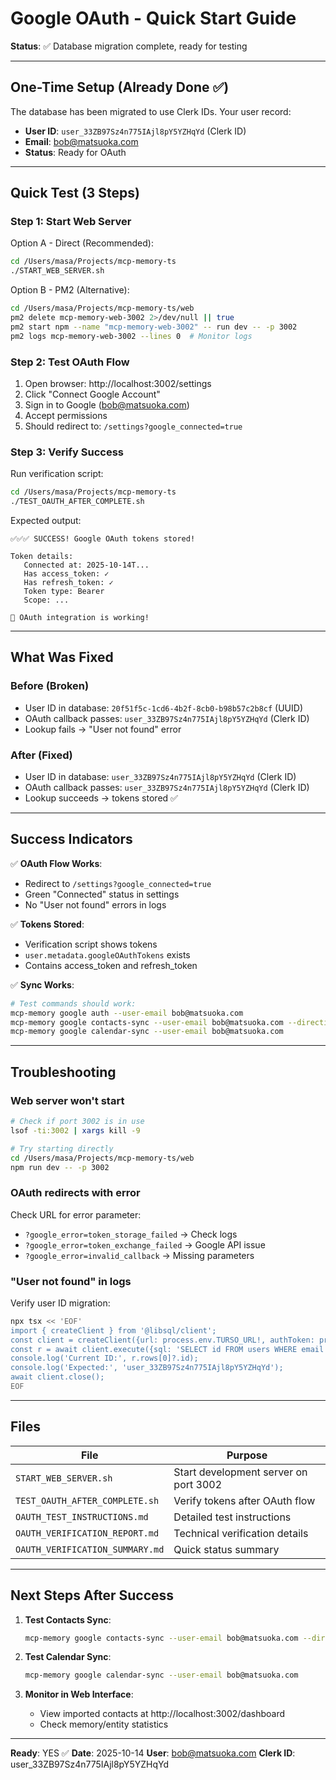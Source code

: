 # Google OAuth - Quick Start Guide

**Status**: ✅ Database migration complete, ready for testing

---

## One-Time Setup (Already Done ✅)

The database has been migrated to use Clerk IDs. Your user record:
- **User ID**: `user_33ZB97Sz4n775IAjl8pY5YZHqYd` (Clerk ID)
- **Email**: bob@matsuoka.com
- **Status**: Ready for OAuth

---

## Quick Test (3 Steps)

### Step 1: Start Web Server

Option A - Direct (Recommended):
```bash
cd /Users/masa/Projects/mcp-memory-ts
./START_WEB_SERVER.sh
```

Option B - PM2 (Alternative):
```bash
cd /Users/masa/Projects/mcp-memory-ts/web
pm2 delete mcp-memory-web-3002 2>/dev/null || true
pm2 start npm --name "mcp-memory-web-3002" -- run dev -- -p 3002
pm2 logs mcp-memory-web-3002 --lines 0  # Monitor logs
```

### Step 2: Test OAuth Flow

1. Open browser: http://localhost:3002/settings
2. Click "Connect Google Account"
3. Sign in to Google (bob@matsuoka.com)
4. Accept permissions
5. Should redirect to: `/settings?google_connected=true`

### Step 3: Verify Success

Run verification script:
```bash
cd /Users/masa/Projects/mcp-memory-ts
./TEST_OAUTH_AFTER_COMPLETE.sh
```

Expected output:
```
✅✅✅ SUCCESS! Google OAuth tokens stored!

Token details:
   Connected at: 2025-10-14T...
   Has access_token: ✓
   Has refresh_token: ✓
   Token type: Bearer
   Scope: ...

🎉 OAuth integration is working!
```

---

## What Was Fixed

### Before (Broken)
- User ID in database: `20f51f5c-1cd6-4b2f-8cb0-b98b57c2b8cf` (UUID)
- OAuth callback passes: `user_33ZB97Sz4n775IAjl8pY5YZHqYd` (Clerk ID)
- Lookup fails → "User not found" error

### After (Fixed)
- User ID in database: `user_33ZB97Sz4n775IAjl8pY5YZHqYd` (Clerk ID)
- OAuth callback passes: `user_33ZB97Sz4n775IAjl8pY5YZHqYd` (Clerk ID)
- Lookup succeeds → tokens stored ✅

---

## Success Indicators

✅ **OAuth Flow Works**:
- Redirect to `/settings?google_connected=true`
- Green "Connected" status in settings
- No "User not found" errors in logs

✅ **Tokens Stored**:
- Verification script shows tokens
- `user.metadata.googleOAuthTokens` exists
- Contains access_token and refresh_token

✅ **Sync Works**:
```bash
# Test commands should work:
mcp-memory google auth --user-email bob@matsuoka.com
mcp-memory google contacts-sync --user-email bob@matsuoka.com --direction import --dry-run
mcp-memory google calendar-sync --user-email bob@matsuoka.com
```

---

## Troubleshooting

### Web server won't start
```bash
# Check if port 3002 is in use
lsof -ti:3002 | xargs kill -9

# Try starting directly
cd /Users/masa/Projects/mcp-memory-ts/web
npm run dev -- -p 3002
```

### OAuth redirects with error
Check URL for error parameter:
- `?google_error=token_storage_failed` → Check logs
- `?google_error=token_exchange_failed` → Google API issue
- `?google_error=invalid_callback` → Missing parameters

### "User not found" in logs
Verify user ID migration:
```bash
npx tsx << 'EOF'
import { createClient } from '@libsql/client';
const client = createClient({url: process.env.TURSO_URL!, authToken: process.env.TURSO_AUTH_TOKEN!});
const r = await client.execute({sql: 'SELECT id FROM users WHERE email = ?', args: ['bob@matsuoka.com']});
console.log('Current ID:', r.rows[0]?.id);
console.log('Expected:', 'user_33ZB97Sz4n775IAjl8pY5YZHqYd');
await client.close();
EOF
```

---

## Files

| File | Purpose |
|------|---------|
| `START_WEB_SERVER.sh` | Start development server on port 3002 |
| `TEST_OAUTH_AFTER_COMPLETE.sh` | Verify tokens after OAuth flow |
| `OAUTH_TEST_INSTRUCTIONS.md` | Detailed test instructions |
| `OAUTH_VERIFICATION_REPORT.md` | Technical verification details |
| `OAUTH_VERIFICATION_SUMMARY.md` | Quick status summary |

---

## Next Steps After Success

1. **Test Contacts Sync**:
   ```bash
   mcp-memory google contacts-sync --user-email bob@matsuoka.com --direction import
   ```

2. **Test Calendar Sync**:
   ```bash
   mcp-memory google calendar-sync --user-email bob@matsuoka.com
   ```

3. **Monitor in Web Interface**:
   - View imported contacts at http://localhost:3002/dashboard
   - Check memory/entity statistics

---

**Ready**: YES ✅
**Date**: 2025-10-14
**User**: bob@matsuoka.com
**Clerk ID**: user_33ZB97Sz4n775IAjl8pY5YZHqYd
